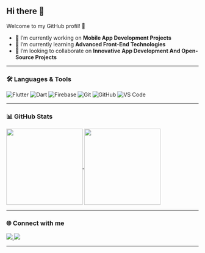 ## Hi there 👋

Welcome to my GitHub profil! 🚀

- 👑 I’m currently working on **Mobile App Development Projects**  
- 🧩 I’m currently learning **Advanced Front-End Technologies**  
- 💎 I’m looking to collaborate on **Innovative App Development And Open-Source Projects**  

---

### 🛠️ Languages & Tools
![Flutter](https://img.shields.io/badge/Flutter-02569B?style=for-the-badge&logo=flutter&logoColor=white)
![Dart](https://img.shields.io/badge/Dart-0175C2?style=for-the-badge&logo=dart&logoColor=white)
![Firebase](https://img.shields.io/badge/Firebase-FFCA28?style=for-the-badge&logo=firebase&logoColor=black)
![Git](https://img.shields.io/badge/Git-F05032?style=for-the-badge&logo=git&logoColor=white)
![GitHub](https://img.shields.io/badge/GitHub-181717?style=for-the-badge&logo=github&logoColor=white)
![VS Code](https://img.shields.io/badge/VSCode-0078D4?style=for-the-badge&logo=visual-studio-code&logoColor=white)

---

### 📊 GitHub Stats

<a href="https://github.com/anuraghazra/github-readme-stats">
  <img height=200 align="center" src="https://github-readme-stats.vercel.app/api?username=Eng-Muhamad-Hasan&show_icons=true&theme=transparent&title_color=ffffff&text_color=ffffff&icon_color=f0e7da&bg_color=HEX,652410,fac697" />
</a>
<a href="https://github.com/anuraghazra/convoychat">
  <img height=200 align="center" src="https://github-readme-stats.vercel.app/api/top-langs?username=Eng-Muhamad-Hasan&hide=CMake,HTML&layout=normal&langs_count=6&hide_progress=true&card_width=320" />
</a>




---

### 🌐 Connect with me
<a href="https://www.linkedin.com/in/[YOUR_LINKEDIN](https://www.linkedin.com/in/muhamadhasan?lipi=urn%3Ali%3Apage%3Ad_flagship3_profile_view_base_contact_details%3BNffKIDcHQXaDwV2x7EXR9g%3D%3D)/" target="_blank">
  <img src="https://img.shields.io/badge/LinkedIn-0077B5?style=for-the-badge&logo=linkedin&logoColor=white"/>
</a>
<a href="mailto:460995mhmdhsn@gmail.com" target="_blank">
  <img src="https://img.shields.io/badge/Email-D14836?style=for-the-badge&logo=gmail&logoColor=white"/>
</a>


---

